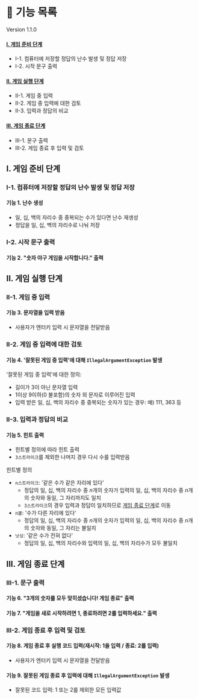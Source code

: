 # 📃 기능 목록
Version 1.1.0

#### **[I. 게임 준비 단계](#i-게임-준비-단계)**
  * I-1. 컴퓨터에 저장할 정답의 난수 발생 및 정답 저장
  * I-2. 시작 문구 출력

#### **[II. 게임 실행 단계](#ii-게임-실행-단계)**
  * II-1. 게임 중 입력
  * II-2. 게임 중 입력에 대한 검토
  * II-3. 입력과 정답의 비교

#### **[III. 게임 종료 단계](#iii-게임-종료-단계)**
  * III-1. 문구 출력
  * III-2. 게임 종료 후 입력 및 검토

## I. 게임 준비 단계
### I-1. 컴퓨터에 저장할 정답의 난수 발생 및 정답 저장
#### 기능 1. 난수 생성
- 일, 십, 백의 자리수 중 중복되는 수가 있다면 난수 재생성 
- 정답을 일, 십, 백의 자리수로 나눠 저장

### I-2. 시작 문구 출력
#### 기능 2. "숫자 야구 게임을 시작합니다." 출력

## II. 게임 실행 단계
### II-1. 게임 중 입력
#### 기능 3. 문자열을 입력 받음
- 사용자가 엔터키 입력 시 문자열을 전달받음

### II-2. 게임 중 입력에 대한 검토
#### 기능 4. '잘못된 게임 중 입력'에 대해 `IllegalArgumentException` 발생

'잘못된 게임 중 입력'에 대한 정의:
- 길이가 3이 아닌 문자열 입력
- 1이상 9이하(0 불포함)의 숫자 외 문자로 이루어진 입력
- 입력 받은 일, 십, 백의 자리수 중 중복되는 숫자가 있는 경우: 예) 111, 363 등

### II-3. 입력과 정답의 비교
#### 기능 5. 힌트 출력
- 힌트별 정의에 따라 힌트 출력
- `3스트라이크`를 제외한 나머지 경우 다시 수를 입력받음

힌트별 정의
- `n스트라이크`: '같은 수가 같은 자리에 있다'
  * 정답의 일, 십, 백의 자리수 중 *n*개의 숫자가 입력의 일, 십, 백의 자리수 중 *n*개의 숫자와 동일, 그 자리까지도 일치
  * `3스트라이크`의 경우 입력과 정답이 일치하므로 [게임 종료 단계](#iii-게임-종료-단계)로 이동
- `n볼`: '수가 다른 자리에 있다'
  * 정답의 일, 십, 백의 자리수 중 *n*개의 숫자가 입력의 일, 십, 백의 자리수 중 *n*개의 숫자와 동일, 그 자리는 불일치
- `낫싱`: '같은 수가 전혀 없다'
  * 정답의 일, 십, 백의 자리수와 입력의 일, 십, 백의 자리수가 모두 불일치


## III. 게임 종료 단계
### III-1. 문구 출력
#### 기능 6. "3개의 숫자를 모두 맞히셨습니다! 게임 종료" 출력
#### 기능 7. "게임을 새로 시작하려면 1, 종료하려면 2를 입력하세요." 출력

### III-2. 게임 종료 후 입력 및 검토
#### 기능 8. 게임 종료 후 실행 코드 입력(재시작: 1을 입력 / 종료: 2를 입력)
- 사용자가 엔터키 입력 시 문자열을 전달받음

#### 기능 9. 잘못된 게임 종료 후 입력에 대해 `IllegalArgumentException` 발생
- 잘못된 코드 입력: 1 또는 2를 제외한 모든 입력값
